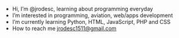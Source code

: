 -  Hi, I’m @jrodesc, learning about programming everyday
-  I’m interested in programming, aviation, web/apps development
-  I’m currently learning Python, HTML, JavaScript, PHP and CSS
-  How to reach me jrodesc1511@gmail.com
